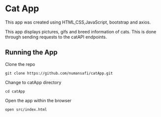 # Cat App

This app was created using HTML,CSS,JavaScript, bootstrap and axios.

This app displays pictures, gifs and breed information of cats. This is done through sending requests to the catAPI endpoints.

## Running the App

Clone the repo

```
git clone https://github.com/numansafi/catApp.git
```

Change to catApp directory

```
cd catApp
```

Open the app within the browser

```
open src/index.html
```
